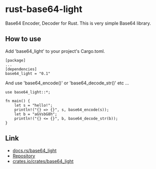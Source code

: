 # rust-base64-light

Base64 Encoder, Decoder for Rust.
This is very simple Base64 library.

## How to use

Add 'base64_light' to your project's Cargo.toml.

```
[package]
...
[dependencies]
base64_light = "0.1"
```

And use 'base64_encode()' or 'base64_decode_str()' etc ...

```
use base64_light::*;

fn main() {
    let s = "hello!";
    println!("{} => {}", s, base64_encode(s));
    let b = "aGVsbG8h";
    println!("{} <= {}", b, base64_decode_str(b));
}
```

## Link

- [docs.rs/base64_light](https://docs.rs/base64_light/)
- [Repository](https://github.com/kujirahand/rust-base64-light)
- [crates.io/crates/base64_light](https://crates.io/crates/base64_light)


